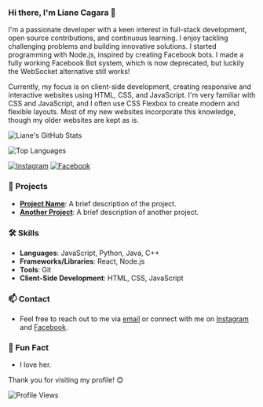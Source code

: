 ### Hi there, I'm Liane Cagara 👋

<!-- About Me -->
I'm a passionate developer with a keen interest in full-stack development, open source contributions, and continuous learning. I enjoy tackling challenging problems and building innovative solutions. I started programming with Node.js, inspired by creating Facebook bots. I made a fully working Facebook Bot system, which is now deprecated, but luckily the WebSocket alternative still works!

Currently, my focus is on client-side development, creating responsive and interactive websites using HTML, CSS, and JavaScript. I'm very familiar with CSS and JavaScript, and I often use CSS Flexbox to create modern and flexible layouts. Most of my new websites incorporate this knowledge, though my older websites are kept as is.

<!-- GitHub Stats -->
![Liane's GitHub Stats](https://github-readme-stats.vercel.app/api?username=lianecagara&show_icons=true&theme=radical)

<!-- Top Languages -->
![Top Languages](https://github-readme-stats.vercel.app/api/top-langs/?username=lianecagara&layout=compact&theme=radical)

<!-- Social Media Links -->
[![Instagram](https://img.shields.io/badge/Instagram-E4405F?style=flat-square&logo=instagram&logoColor=white)](https://www.instagram.com/lianekayee)
[![Facebook](https://img.shields.io/badge/Facebook-1877F2?style=flat-square&logo=facebook&logoColor=white)](https://www.facebook.com/nealiana.kaye.cagara)

<!-- Projects -->
### 🚀 Projects
- **[Project Name](https://github.com/lianecagara/project-name)**: A brief description of the project.
- **[Another Project](https://github.com/lianecagara/another-project)**: A brief description of another project.

<!-- Skills -->
### 🛠️ Skills
- **Languages**: JavaScript, Python, Java, C++
- **Frameworks/Libraries**: React, Node.js
- **Tools**: Git
- **Client-Side Development**: HTML, CSS, JavaScript

<!-- Contact -->
### 📫 Contact
- Feel free to reach out to me via [email](mailto:nealiana.kaye.cagara@gmail.com) or connect with me on [Instagram](https://www.instagram.com/lianekayee) and [Facebook](https://www.facebook.com/nealiana.kaye.cagara).

<!-- Fun Fact -->
### 🎉 Fun Fact
- I love her.

<!-- Footer -->
Thank you for visiting my profile! 😊

<!-- Profile Views -->
![Profile Views](https://komarev.com/ghpvc/?username=lianecagara&style=flat-square)
